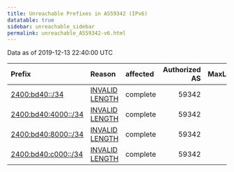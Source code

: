 ```yaml
---
title: Unreachable Prefixes in AS59342 (IPv6)
datatable: true
sidebar: unreachable_sidebar
permalink: unreachable_AS59342-v6.html
---
```


Data as of 2019-12-13 22:40:00 UTC


<div class="datatable-begin"></div>

| Prefix                                                           | Reason                                                                                                        | affected   |   Authorized AS |   MaxLength | Anchor                                       |   unreachable /48s |
|:-----------------------------------------------------------------|:--------------------------------------------------------------------------------------------------------------|:-----------|----------------:|------------:|:---------------------------------------------|-------------------:|
| [2400:bd40::/34](https://stat.ripe.net/2400:bd40::/34)           | [INVALID LENGTH](https://rpki-validator.ripe.net/announcement-preview?asn=AS59342&prefix=2400:bd40::/34)      | complete   |           59342 |          32 | [APNIC](unreachable_APNIC_RPKI_Root-v6.html) |              16384 |
| [2400:bd40:4000::/34](https://stat.ripe.net/2400:bd40:4000::/34) | [INVALID LENGTH](https://rpki-validator.ripe.net/announcement-preview?asn=AS59342&prefix=2400:bd40:4000::/34) | complete   |           59342 |          32 | [APNIC](unreachable_APNIC_RPKI_Root-v6.html) |              16384 |
| [2400:bd40:8000::/34](https://stat.ripe.net/2400:bd40:8000::/34) | [INVALID LENGTH](https://rpki-validator.ripe.net/announcement-preview?asn=AS59342&prefix=2400:bd40:8000::/34) | complete   |           59342 |          32 | [APNIC](unreachable_APNIC_RPKI_Root-v6.html) |              16384 |
| [2400:bd40:c000::/34](https://stat.ripe.net/2400:bd40:c000::/34) | [INVALID LENGTH](https://rpki-validator.ripe.net/announcement-preview?asn=AS59342&prefix=2400:bd40:c000::/34) | complete   |           59342 |          32 | [APNIC](unreachable_APNIC_RPKI_Root-v6.html) |              16384 |

<div class="datatable-end"></div>